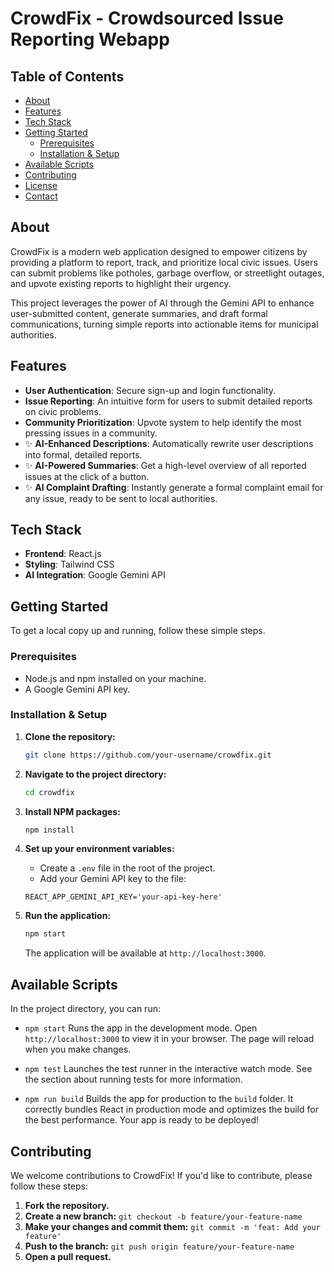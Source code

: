 # CrowdFix - Crowdsourced Issue Reporting Webapp

## Table of Contents

- [About](#about)
- [Features](#features)
- [Tech Stack](#tech-stack)
- [Getting Started](#getting-started)
  - [Prerequisites](#prerequisites)
  - [Installation & Setup](#installation--setup)
- [Available Scripts](#available-scripts)
- [Contributing](#contributing)
- [License](#license)
- [Contact](#contact)

## About

CrowdFix is a modern web application designed to empower citizens by providing a platform to report, track, and prioritize local civic issues. Users can submit problems like potholes, garbage overflow, or streetlight outages, and upvote existing reports to highlight their urgency.

This project leverages the power of AI through the Gemini API to enhance user-submitted content, generate summaries, and draft formal communications, turning simple reports into actionable items for municipal authorities.

## Features

-   **User Authentication**: Secure sign-up and login functionality.
-   **Issue Reporting**: An intuitive form for users to submit detailed reports on civic problems.
-   **Community Prioritization**: Upvote system to help identify the most pressing issues in a community.
-   ✨ **AI-Enhanced Descriptions**: Automatically rewrite user descriptions into formal, detailed reports.
-   ✨ **AI-Powered Summaries**: Get a high-level overview of all reported issues at the click of a button.
-   ✨ **AI Complaint Drafting**: Instantly generate a formal complaint email for any issue, ready to be sent to local authorities.

## Tech Stack

-   **Frontend**: React.js
-   **Styling**: Tailwind CSS
-   **AI Integration**: Google Gemini API

## Getting Started

To get a local copy up and running, follow these simple steps.

### Prerequisites

-   Node.js and npm installed on your machine.
-   A Google Gemini API key.

### Installation & Setup

1.  **Clone the repository:**

    ```bash
    git clone https://github.com/your-username/crowdfix.git
    ```

2.  **Navigate to the project directory:**

    ```bash
    cd crowdfix
    ```

3.  **Install NPM packages:**

    ```bash
    npm install
    ```

4.  **Set up your environment variables:**
    *   Create a `.env` file in the root of the project.
    *   Add your Gemini API key to the file:

    ```
    REACT_APP_GEMINI_API_KEY='your-api-key-here'
    ```

5.  **Run the application:**

    ```bash
    npm start
    ```

    The application will be available at `http://localhost:3000`.

## Available Scripts

In the project directory, you can run:

-   `npm start`
    Runs the app in the development mode. Open `http://localhost:3000` to view it in your browser. The page will reload when you make changes.

-   `npm test`
    Launches the test runner in the interactive watch mode. See the section about running tests for more information.

-   `npm run build`
    Builds the app for production to the `build` folder. It correctly bundles React in production mode and optimizes the build for the best performance. Your app is ready to be deployed!

## Contributing

We welcome contributions to CrowdFix! If you'd like to contribute, please follow these steps:

1.  **Fork the repository.**
2.  **Create a new branch:** `git checkout -b feature/your-feature-name`
3.  **Make your changes and commit them:** `git commit -m 'feat: Add your feature'`
4.  **Push to the branch:** `git push origin feature/your-feature-name`
5.  **Open a pull request.**
